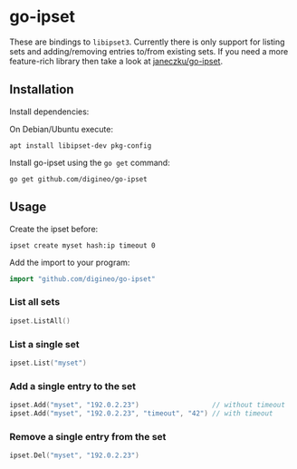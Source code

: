 go-ipset
========

These are bindings to `libipset3`. Currently there is only support for listing sets and adding/removing entries to/from existing sets.
If you need a more feature-rich library then take a look at [janeczku/go-ipset](https://github.com/janeczku/go-ipset).

## Installation

Install dependencies:

On Debian/Ubuntu execute:

    apt install libipset-dev pkg-config

Install go-ipset using the `go get` command:

    go get github.com/digineo/go-ipset

## Usage

Create the ipset before:

    ipset create myset hash:ip timeout 0

Add the import to your program:

```go
import "github.com/digineo/go-ipset"
```

### List all sets

```go
ipset.ListAll()
```

### List a single set

```go
ipset.List("myset")
```

### Add a single entry to the set

```go
ipset.Add("myset", "192.0.2.23")                  // without timeout
ipset.Add("myset", "192.0.2.23", "timeout", "42") // with timeout
```

### Remove a single entry from the set

```go
ipset.Del("myset", "192.0.2.23")
```
